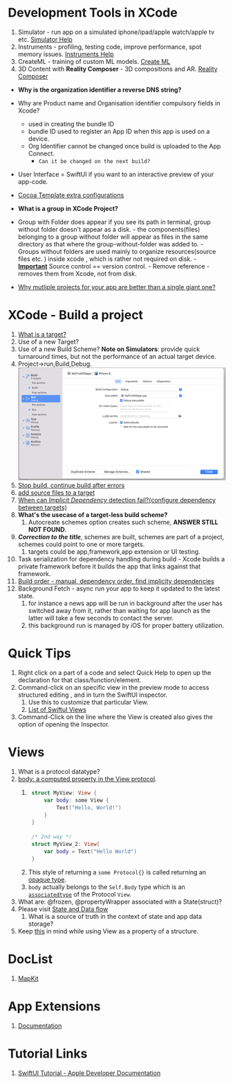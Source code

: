 # Development Tools in XCode
1. Simulator - run app on a simulated iphone/ipad/apple watch/apple tv etc. [Simulator Help](https://help.apple.com/simulator/mac/current/)
2. Instruments - profiling, testing code, improve performance, spot memory issues. [Instruments Help](https://help.apple.com/instruments/mac/current/)
3. CreateML - training of custom ML models. [Create ML](https://developer.apple.com/documentation/CreateML)
4. 3D Content with **Reality Composer** - 3D compositions and AR. [Reality Composer](https://developer.apple.com/documentation/RealityKit/creating-3d-content-with-reality-composer)

- **Why is the organization identifier a reverse DNS string?**

- Why are Product name and Organisation identifier compulsory fields in Xcode?
     - used in creating the bundle ID
     - bundle ID used to register an App ID when this app is used on a device.
     - Org Identifier cannot be changed once build is uploaded to the App Connect.
        - `Can it be changed on the next build?`

- User Interface = SwiftUI if you want to an interactive preview of your app-code.

- [Cocoa Template extra configurations](https://developer.apple.com/documentation/xcode/managing-files-and-folders-in-your-xcode-project)
- **What is a group in XCode Project?**

- Group with Folder does appear if you see its path in terminal, group without folder doesn't appear as a disk.
        - the components(files) belonging to a group without folder will appear as files in the same directory as that where the group-without-folder was added to.
        - Groups without folders are used mainly to organize resources(source files etc. )  inside xcode , which is rather not required on disk.
        - [**Important**](https://developer.apple.com/documentation/xcode/managing-files-and-folders-in-your-xcode-project) Source control == version control.
        - Remove reference - removes them from Xcode, not from disk.
- [Why mutliple projects for your app are better than a single giant one?](https://developer.apple.com/documentation/xcode/managing-multiple-projects-and-their-dependencies)

# XCode - Build a project
1. [What is a target?](https://developer.apple.com/documentation/xcode/building-and-running-an-app)
2. Use of a new Target?
3. Use of a new Build Scheme?
**Note on Simulators**: provide quick turnaround times, but not the performance of an actual target device.
4. Project->run,Build,Debug. <img src="images/attachDebugger.png" />
5. [Stop build, continue build after errors](https://developer.apple.com/documentation/xcode/building-and-running-an-app)
6. [add source files to a target](https://developer.apple.com/documentation/xcode/configuring-a-new-target-in-your-project)
7. [When can *Implicit Dependency* detection fail?(configure dependency between targets)](https://developer.apple.com/documentation/xcode/configuring-a-new-target-in-your-project)
8. **What's the usecase of a target-less build scheme?**
    1. Autocreate schemes option creates such scheme, **ANSWER STILL NOT FOUND**.
9. ***Correction to the title***, schemes are built, schemes are part of a project, schemes could point to one or more targets.
    1.  targets could be app,framework,app extension or UI testing.
10. Task serialization for dependency handling during build - Xcode builds a private framework before it builds the app that links against that framework.
11. [Build order - manual, dependency order, find implicity dependencies](https://developer.apple.com/documentation/xcode/customizing-the-build-schemes-for-a-project)
12. Background Fetch - async run your app to keep it updated to the latest state.
    1. for instance a news app will be run in background after the user has switched away from it, rather than waiting for app launch as the latter will take a few seconds to contact the server. 
    2. this background run is managed by iOS for proper battery utilization.


# Quick Tips
1. Right click on a part of a code and select Quick Help to open up the declaration for that class/function/element.
2. Command-click on an specific view in the preview mode to access structured editing , and in turn the SwiftUI inspector.
    1. Use this to customize that particular View.
    2. [List of SwiftuI Views](https://developer.apple.com/documentation/widgetkit/swiftui-views)
3. Command-Click on the line where the View is created also gives the option of opening the Inspector.

# Views
1. What is a protocol datatype?
2. [body: a computed property in the View protocol](https://developer.apple.com/documentation/swiftui/view/body-swift.property).
    1. ```Swift
        struct MyView: View {
            var body: some View {
                Text("Hello, World!")
            }
        }

        /* 2nd way */
        struct MyView_2: View{
            var body = Text("Hello World")
        }
        ```
    2. This style of returning a `some Protocol{}` is called returning an [opaque type](../learnSwift/README.MD#opaque_types).
    3. `body` actually belongs to the `Self.Body` type which is an [`associatedtype`](../learnSwift/README.MD#generics) of the Protocol `View`.
2. What are: @frozen, @propertyWrapper associated with a State(struct)?
3. Please visit [State and Data flow](https://developer.apple.com/documentation/swiftui/state-and-data-flow)        
    1. What is a source of truth in the context of state and app data storage?
4. Keep [this](https://developer.apple.com/forums/thread/652669) in mind while using View as a property of a structure.

# DocList
1. [MapKit](https://developer.apple.com/documentation/mapkit/)

# App Extensions
1. [Documentation](https://developer.apple.com/app-extensions/)

# Tutorial Links
1. [SwiftUI Tutorial - Apple Developer Documentation](https://developer.apple.com/tutorials/swiftui/creating-and-combining-views)